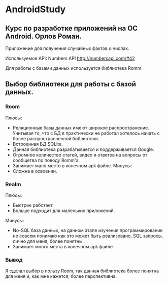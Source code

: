 # AndroidStudy
## Курс по разработке приложений на ОС Android. Орлов Роман.

Приложение для получения случайных фактов о числах.

Используемое API: Numbers API <a href='http://numbersapi.com/#42'>http://numbersapi.com/#42</a>

Для работы с базами данных используется библиотека Romm.

## Выбор библиотеки для работы с базой данных.

### Room
Плюсы:
* Реляционные базы данных имеют широкое распространение. Учитывая то, что с БД я практически не работал хотелось начать с более распространненной библиотеки.
* Встроенная БД SQLite.
* Данная библиотека разрабатывается и поддерживается Google.
* Огромное количество статей, видео и ответов на вопросы от сообщетва по поводу Romm'а.
* Занимает мало место в конечном apk файле.
Минусы:
* Сложна в освоении.

### Realm

Плюсы:
* Быстрее работает.
* Больше подходит для маленьких приложений.

Минусы:
* No-SQL база данных, на данном этапе изучения программирования не совсем понимаю как это может быть реализовано, SQL запросы, лично для меня, более понятны.
* Занимает много места в конечном apk файле.

### Вывод
Я сделал выбор в пользу Room, так данная библиотека более понятна для меня и, как мне кажется, более перспективна.

